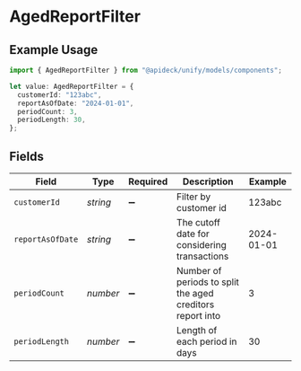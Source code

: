 # AgedReportFilter

## Example Usage

```typescript
import { AgedReportFilter } from "@apideck/unify/models/components";

let value: AgedReportFilter = {
  customerId: "123abc",
  reportAsOfDate: "2024-01-01",
  periodCount: 3,
  periodLength: 30,
};
```

## Fields

| Field                                                     | Type                                                      | Required                                                  | Description                                               | Example                                                   |
| --------------------------------------------------------- | --------------------------------------------------------- | --------------------------------------------------------- | --------------------------------------------------------- | --------------------------------------------------------- |
| `customerId`                                              | *string*                                                  | :heavy_minus_sign:                                        | Filter by customer id                                     | 123abc                                                    |
| `reportAsOfDate`                                          | *string*                                                  | :heavy_minus_sign:                                        | The cutoff date for considering transactions              | 2024-01-01                                                |
| `periodCount`                                             | *number*                                                  | :heavy_minus_sign:                                        | Number of periods to split the aged creditors report into | 3                                                         |
| `periodLength`                                            | *number*                                                  | :heavy_minus_sign:                                        | Length of each period in days                             | 30                                                        |